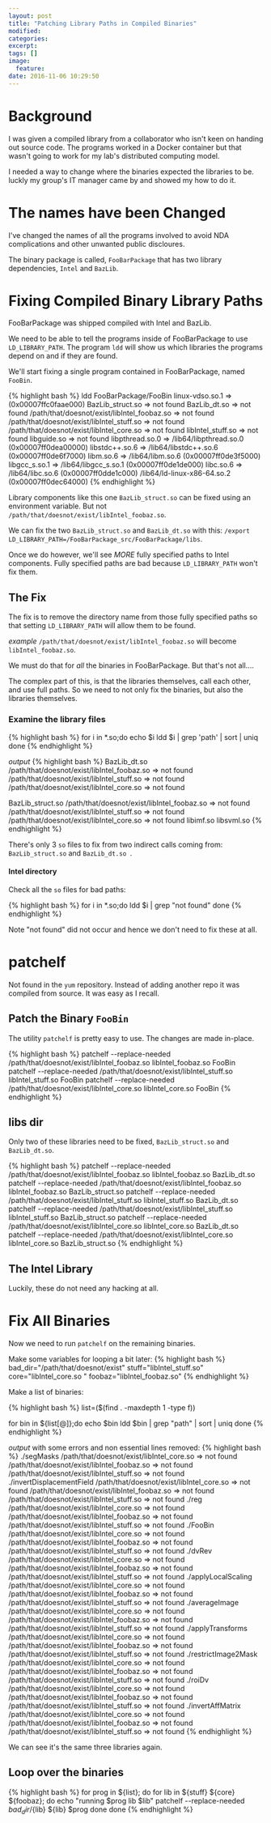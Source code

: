 ```yaml
---
layout: post
title: "Patching Library Paths in Compiled Binaries"
modified:
categories:
excerpt:
tags: []
image:
  feature:
date: 2016-11-06 10:29:50
---
```

# Background
I was given a compiled library from a collaborator who isn't keen on handing out
source code. The programs worked in a Docker container but that wasn't going to
work for my lab's distributed computing model.

I needed a way to change where the binaries expected the libraries to be. luckly my
group's IT manager came by and showed my how to do it.

# The names have been Changed
I've changed the names of all the programs involved to avoid NDA complications and other
unwanted public discloures.

The binary package is called, `FooBarPackage` that has two library dependencies,
`Intel` and `BazLib`.

# Fixing Compiled Binary Library Paths
FooBarPackage was shipped compiled with Intel and BazLib.

We need to be able to tell the programs inside of FooBarPackage to use `LD_LIBRARY_PATH`.
The program `ldd` will show us which libraries the programs depend on and if they are found.

We'll start fixing a single program contained in FooBarPackage, named  `FooBin`.

{% highlight bash %}
ldd FooBarPackage/FooBin
    linux-vdso.so.1 =>  (0x00007ffc0faae000)
    BazLib_struct.so => not found
    BazLib_dt.so => not found
    /path/that/doesnot/exist/libIntel_foobaz.so => not found
    /path/that/doesnot/exist/libIntel_stuff.so => not found
    /path/that/doesnot/exist/libIntel_core.so => not found
    libIntel_stuff.so => not found
    libguide.so => not found
    libpthread.so.0 => /lib64/libpthread.so.0 (0x00007ff0dea00000)
    libstdc++.so.6 => /lib64/libstdc++.so.6 (0x00007ff0de6f7000)
    libm.so.6 => /lib64/libm.so.6 (0x00007ff0de3f5000)
    libgcc_s.so.1 => /lib64/libgcc_s.so.1 (0x00007ff0de1de000)
    libc.so.6 => /lib64/libc.so.6 (0x00007ff0dde1c000)
    /lib64/ld-linux-x86-64.so.2 (0x00007ff0dec64000)
{% endhighlight %}

Library components like this one `BazLib_struct.so` can be fixed using an environment variable.
But not `/path/that/doesnot/exist/libIntel_foobaz.so`.

We can fix the two `BazLib_struct.so` and `BazLib_dt.so` with this:
`/export LD_LIBRARY_PATH=/FooBarPackage_src/FooBarPackage/libs`.

Once we do however, we'll see *MORE* fully specified paths to Intel components. Fully specified paths are bad because `LD_LIBRARY_PATH` won't fix them.

## The Fix
The fix is to remove the directory name from those fully specified paths so that setting `LD_LIBRARY_PATH` will
allow them to be found.

*example*
`/path/that/doesnot/exist/libIntel_foobaz.so` will become `libIntel_foobaz.so`.

We must do that for *all* the binaries in FooBarPackage. But that's not all....

The complex part of this, is that the libraries themselves, call each other, and use full paths. So we need to not only fix the binaries, but also the libraries themselves.

### Examine the library files

{% highlight bash %}
for i in *.so;do
    echo $i
    ldd $i | grep 'path' | sort | uniq
done
{% endhighlight %}

*output*
{% highlight bash %}
BazLib_dt.so
    /path/that/doesnot/exist/libIntel_foobaz.so => not found
    /path/that/doesnot/exist/libIntel_stuff.so => not found
    /path/that/doesnot/exist/libIntel_core.so => not found

BazLib_struct.so
    /path/that/doesnot/exist/libIntel_foobaz.so => not found
    /path/that/doesnot/exist/libIntel_stuff.so => not found
    /path/that/doesnot/exist/libIntel_core.so => not found
libimf.so
libsvml.so
{% endhighlight %}

There's only 3 `so` files to fix from two indirect calls coming from: `BazLib_struct.so` and `BazLib_dt.so `.

#### Intel directory
Check all the `so` files for bad paths:

{% highlight bash %}
for i in *.so;do
    ldd $i | grep "not found"
done
{% endhighlight %}

Note "not found" did not occur and hence we don't need to fix these at all.

# patchelf
Not found in the `yum` repository. Instead of adding another repo it was compiled from source. It was easy as I recall.

## Patch the Binary `FooBin`
The utility `patchelf` is pretty easy to use. The changes are made in-place.

{% highlight bash %}
patchelf --replace-needed /path/that/doesnot/exist/libIntel_foobaz.so libIntel_foobaz.so FooBin
patchelf --replace-needed /path/that/doesnot/exist/libIntel_stuff.so libIntel_stuff.so  FooBin
patchelf --replace-needed /path/that/doesnot/exist/libIntel_core.so libIntel_core.so   FooBin
{% endhighlight %}

## libs dir
Only two of these libraries need to be fixed, `BazLib_struct.so` and `BazLib_dt.so`.

{% highlight bash %}
patchelf --replace-needed /path/that/doesnot/exist/libIntel_foobaz.so libIntel_foobaz.so BazLib_dt.so
patchelf --replace-needed /path/that/doesnot/exist/libIntel_foobaz.so libIntel_foobaz.so BazLib_struct.so
patchelf --replace-needed /path/that/doesnot/exist/libIntel_stuff.so libIntel_stuff.so  BazLib_dt.so
patchelf --replace-needed /path/that/doesnot/exist/libIntel_stuff.so libIntel_stuff.so BazLib_struct.so
patchelf --replace-needed /path/that/doesnot/exist/libIntel_core.so libIntel_core.so  BazLib_dt.so
patchelf --replace-needed /path/that/doesnot/exist/libIntel_core.so libIntel_core.so BazLib_struct.so
{% endhighlight %}

## The Intel Library
Luckily, these do not need any hacking at all.

# Fix All Binaries
Now we need to run `patchelf` on the remaining binaries.

Make some variables for looping a bit later:
{% highlight bash %}
bad_dir="/path/that/doesnot/exist"
stuff="libIntel_stuff.so"
core="libIntel_core.so "
foobaz="libIntel_foobaz.so"
{% endhighlight %}

Make a list of binaries:

{% highlight bash %}
list=($(find . -maxdepth 1 -type f))

for bin in ${list[@]};do
    echo $bin
    ldd $bin | grep "path" | sort | uniq
done
{% endhighlight %}

*output* with some errors and non essential lines removed:
{% highlight bash %}
./segMasks
    /path/that/doesnot/exist/libIntel_core.so => not found
    /path/that/doesnot/exist/libIntel_foobaz.so => not found
    /path/that/doesnot/exist/libIntel_stuff.so => not found
./invertDisplacementField
    /path/that/doesnot/exist/libIntel_core.so => not found
    /path/that/doesnot/exist/libIntel_foobaz.so => not found
    /path/that/doesnot/exist/libIntel_stuff.so => not found
./reg
    /path/that/doesnot/exist/libIntel_core.so => not found
    /path/that/doesnot/exist/libIntel_foobaz.so => not found
    /path/that/doesnot/exist/libIntel_stuff.so => not found
./FooBin
    /path/that/doesnot/exist/libIntel_core.so => not found
    /path/that/doesnot/exist/libIntel_foobaz.so => not found
    /path/that/doesnot/exist/libIntel_stuff.so => not found
./dvRev
    /path/that/doesnot/exist/libIntel_core.so => not found
    /path/that/doesnot/exist/libIntel_foobaz.so => not found
    /path/that/doesnot/exist/libIntel_stuff.so => not found
./applyLocalScaling
    /path/that/doesnot/exist/libIntel_core.so => not found
    /path/that/doesnot/exist/libIntel_foobaz.so => not found
    /path/that/doesnot/exist/libIntel_stuff.so => not found
./averageImage
    /path/that/doesnot/exist/libIntel_core.so => not found
    /path/that/doesnot/exist/libIntel_foobaz.so => not found
    /path/that/doesnot/exist/libIntel_stuff.so => not found
./applyTransforms
    /path/that/doesnot/exist/libIntel_core.so => not found
    /path/that/doesnot/exist/libIntel_foobaz.so => not found
    /path/that/doesnot/exist/libIntel_stuff.so => not found
./restrictImage2Mask
    /path/that/doesnot/exist/libIntel_core.so => not found
    /path/that/doesnot/exist/libIntel_foobaz.so => not found
    /path/that/doesnot/exist/libIntel_stuff.so => not found
./roiDv
    /path/that/doesnot/exist/libIntel_core.so => not found
    /path/that/doesnot/exist/libIntel_foobaz.so => not found
    /path/that/doesnot/exist/libIntel_stuff.so => not found
./invertAffMatrix
    /path/that/doesnot/exist/libIntel_core.so => not found
    /path/that/doesnot/exist/libIntel_foobaz.so => not found
    /path/that/doesnot/exist/libIntel_stuff.so => not found
{% endhighlight %}

We can see it's the same three libraries again.

## Loop over the binaries

{% highlight bash %}
for prog in ${list}; do
    for lib in ${stuff} ${core} ${foobaz}; do
        echo "running $prog lib $lib"
        patchelf --replace-needed ${bad_dir}/${lib} ${lib} $prog
    done
done
{% endhighlight %}
